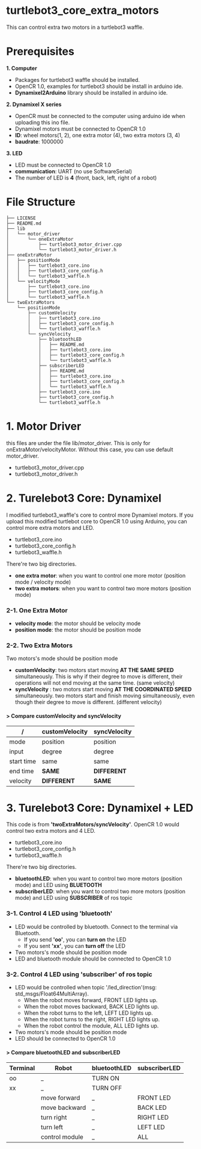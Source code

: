 # turtlebot3_core_extra_motors
This can control extra two motors in a turtlebot3 waffle.

# Prerequisites
**1. Computer**
- Packages for turtlebot3 waffle should be installed.
- OpenCR 1.0, examples for turtlebot3 should be install in arduino ide.
- **Dynamixel2Arduino** library should be installed in arduino ide.

**2. Dynamixel X series**
- OpenCR must be connected to the computer using arduino ide when uploading this ino file.
- Dynamixel motors must be connected to OpenCR 1.0
- **ID**: wheel motors(1, 2), one extra motor (4), two extra motors (3, 4)
- **baudrate**: 1000000

**3. LED**
- LED must be connected to OpenCR 1.0
- **communication**: UART (no use SoftwareSerial)
- The number of LED is **4** (front, back, left, right of a robot)

# File Structure
```
├── LICENSE
├── README.md
├── lib
│   └── motor_driver
│       └── oneExtraMotor
│           ├── turtlebot3_motor_driver.cpp
│           └── turtlebot3_motor_driver.h
├── oneExtraMotor
│   ├── positionMode
│   │   ├── turtlebot3_core.ino
│   │   ├── turtlebot3_core_config.h
│   │   └── turtlebot3_waffle.h
│   └── velocityMode
│       ├── turtlebot3_core.ino
│       ├── turtlebot3_core_config.h
│       └── turtlebot3_waffle.h
└── twoExtraMotors
    └── positionMode
        ├── customVelocity
        │   ├── turtlebot3_core.ino
        │   ├── turtlebot3_core_config.h
        │   └── turtlebot3_waffle.h
        └── syncVelocity
            ├── bluetoothLED
            │   ├── README.md
            │   ├── turtlebot3_core.ino
            │   ├── turtlebot3_core_config.h
            │   └── turtlebot3_waffle.h
            ├── subscriberLED
            │   ├── README.md
            │   ├── turtlebot3_core.ino
            │   ├── turtlebot3_core_config.h
            │   └── turtlebot3_waffle.h
            ├── turtlebot3_core.ino
            ├── turtlebot3_core_config.h
            └── turtlebot3_waffle.h
```

# 1. Motor Driver
this files are under the file lib/motor_driver. This is only for onExtraMotor/velocityMotor. Without this case, you can use default motor_driver.
* turtlebot3_motor_driver.cpp
* turtlebot3_motor_driver.h

# 2. Turelebot3 Core: Dynamixel
I modified turtlebot3_waffle's core to control more Dynamixel motors.
If you upload this modified turtlebot core to OpenCR 1.0 using Arduino, you can control more extra motors and LED. 
* turtlebot3_core.ino
* turtlebot3_core_config.h
* turtlebot3_waffle.h

There're two big directories.
* **one extra motor**: when you want to control one more motor (position mode / velocity mode)
* **two extra motors**: when you want to control two more motors (position mode)

### 2-1. One Extra Motor

* **velocity mode**: the motor should be velocity mode
* **position mode**: the motor should be position mode

### 2-2. Two Extra Motors

Two motors's mode should be position mode

* **customVelocity**: two motors start moving **AT THE SAME SPEED** simultaneously. This is why if their degree to move is different, their operations will not end moving at the same time. (same velocity)
* **syncVelocity** : two motors start moving **AT THE COORDINATED SPEED** simultaneously. two motors start and finish moving simultaneously, even though their degree to move is different. (different velocity)

#### > Compare customVelocity and syncVelocity

|/|customVelocity|syncVelocity|
|--|--|--|
| mode | position | position |
|input | degree | degree |
| start time | same | same |
| end time | **SAME**  | **DIFFERENT**| 
| velocity | **DIFFERENT** | **SAME** |

# 3. Turelebot3 Core: Dynamixel + LED

This code is from **'twoExtraMotors/syncVelocity'**. OpenCR 1.0 would control two extra motors and 4 LED.

* turtlebot3_core.ino
* turtlebot3_core_config.h
* turtlebot3_waffle.h

There're two big directories.

* **bluetoothLED**: when you want to control two more motors (position mode) and LED using **BLUETOOTH**
* **subscriberLED**: when you want to control two more motors (position mode) and LED using **SUBSCRIBER** of ros topic

### 3-1. Control 4 LED using 'bluetooth'

* LED would be controlled by bluetooth. Connect to the terminal via Bluetooth.
    * If you send **'oo'**, you can **turn on** the LED
    * If you sent **'xx'**, you can **turn off** the LED
* Two motors's mode should be position mode
* LED and bluetooth module should be connected to OpenCR 1.0

### 3-2. Control 4 LED using 'subscriber' of ros topic

* LED would be controlled when topic '/led_direction'(msg: std_msgs/Float64MultiArray).
    * When the robot moves forward, FRONT LED lights up.
    * When the robot moves backward, BACK LED lights up.
    * When the robot turns to the left, LEFT LED lights up.
    * When the robot turns to the right, RIGHT LED lights up.
    * When the robot control the module, ALL LED lights up.
* Two motors's mode should be position mode
* LED should be connected to OpenCR 1.0

#### > Compare bluetoothLED and subscriberLED

|Terminal|Robot|bluetoothLED|subscriberLED|
|--|--|--|--|
| oo |_| TURN ON ||
| xx |_| TURN OFF ||
|| move forward |_| FRONT LED |
|| move backward |_| BACK LED |
|| turn right |_| RIGHT LED |
|| turn left |_| LEFT LED | 
|| control module |_| ALL |